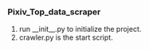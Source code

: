 ### Pixiv_Top_data_scraper
1. run \_\_init__.py to initialize the project.
2. crawler.py is the start script.
